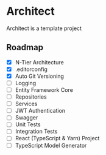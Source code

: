 # Architect

Architect is a template project

## Roadmap

- [x] N-Tier Architecture
- [x] .editorconfig
- [x] Auto Git Versioning
- [ ] Logging
- [ ] Entity Framework Core
- [ ] Repositories
- [ ] Services
- [ ] JWT Authentication
- [ ] Swagger
- [ ] Unit Tests
- [ ] Integration Tests
- [ ] React (TypeScript & Yarn) Project
- [ ] TypeScript Model Generator
